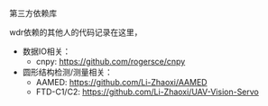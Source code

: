 第三方依赖库

wdr依赖的其他人的代码记录在这里，


- 数据IO相关：
  - cnpy: https://github.com/rogersce/cnpy
- 圆形结构检测/测量相关：
  - AAMED: https://github.com/Li-Zhaoxi/AAMED
  - FTD-C1/C2: https://github.com/Li-Zhaoxi/UAV-Vision-Servo
